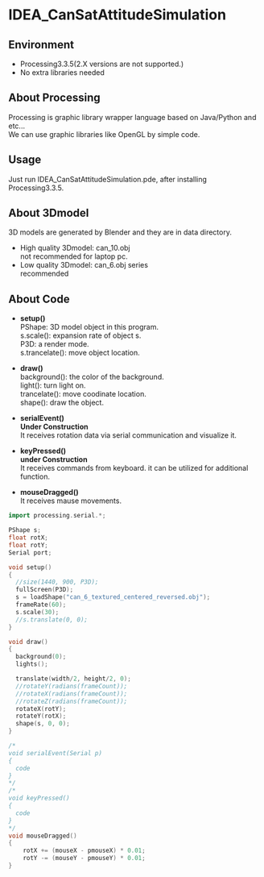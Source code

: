 # IDEA_CanSatAttitudeSimulation

## Environment
- Processing3.3.5(2.X versions are not supported.)
- No extra libraries needed

## About Processing
Processing is graphic library wrapper language based on Java/Python and etc...  
We can use graphic libraries like OpenGL by simple code.  

## Usage
Just run IDEA_CanSatAttitudeSimulation.pde, after installing Processing3.3.5.  

## About 3Dmodel  
3D models are generated by Blender and they are in data directory.  
- High quality 3Dmodel: can_10.obj  
not recommended for laptop pc.
- Low quality 3Dmodel: can_6.obj series  
recommended


## About Code
- **setup()**  
PShape: 3D model object in this program.  
s.scale(): expansion rate of object s.  
P3D: a render mode.  
s.trancelate(): move object location.  

- **draw()**  
background(): the color of the background.  
light(): turn light on.  
trancelate(): move coodinate location.  
shape(): draw the object.  

- **serialEvent()**  
**Under Construction**  
It receives rotation data via serial communication and visualize it.  

- **keyPressed()**  
**under Construction**  
It receives commands from keyboard. it can be utilized for additional function.  

- **mouseDragged()**  
It receives mause movements.  

```IDEA_CanSatAttitudeSimulation.pde
import processing.serial.*;

PShape s;
float rotX;
float rotY;
Serial port;

void setup()
{
  //size(1440, 900, P3D);
  fullScreen(P3D);
  s = loadShape("can_6_textured_centered_reversed.obj");
  frameRate(60);
  s.scale(30);
  //s.translate(0, 0);
}

void draw()
{
  background(0);
  lights();

  translate(width/2, height/2, 0);
  //rotateY(radians(frameCount));
  //rotateX(radians(frameCount));
  //rotateZ(radians(frameCount));
  rotateX(rotY);
  rotateY(rotX);
  shape(s, 0, 0);
}

/*
void serialEvent(Serial p)
{
  code
}
*/
/*
void keyPressed()
{
  code
}
*/
void mouseDragged()
{
    rotX += (mouseX - pmouseX) * 0.01;
    rotY -= (mouseY - pmouseY) * 0.01;
}
```



